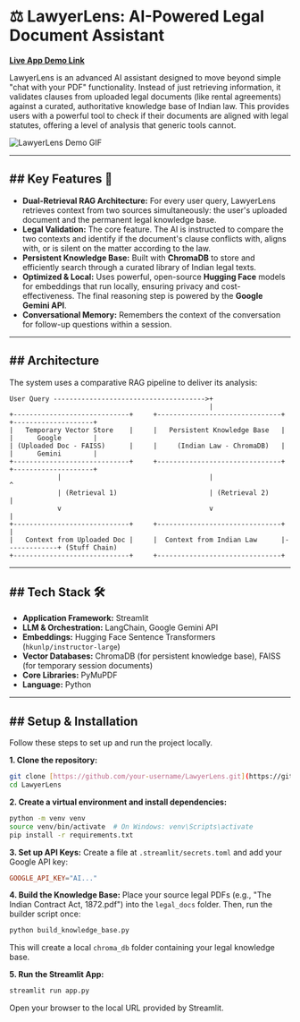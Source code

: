 # ⚖️ LawyerLens: AI-Powered Legal Document Assistant

**[Live App Demo Link](https://huggingface.co/spaces/thawait/LawyerLens)**

LawyerLens is an advanced AI assistant designed to move beyond simple "chat with your PDF" functionality. Instead of just retrieving information, it validates clauses from uploaded legal documents (like rental agreements) against a curated, authoritative knowledge base of Indian law. This provides users with a powerful tool to check if their documents are aligned with legal statutes, offering a level of analysis that generic tools cannot.

![LawyerLens Demo GIF](https://github.com/RohanThawait/LawyerLens/blob/main/demo/Animation.gif)

---

## ## Key Features 🎯

* **Dual-Retrieval RAG Architecture:** For every user query, LawyerLens retrieves context from two sources simultaneously: the user's uploaded document and the permanent legal knowledge base.
* **Legal Validation:** The core feature. The AI is instructed to compare the two contexts and identify if the document's clause conflicts with, aligns with, or is silent on the matter according to the law.
* **Persistent Knowledge Base:** Built with **ChromaDB** to store and efficiently search through a curated library of Indian legal texts.
* **Optimized & Local:** Uses powerful, open-source **Hugging Face** models for embeddings that run locally, ensuring privacy and cost-effectiveness. The final reasoning step is powered by the **Google Gemini API**.
* **Conversational Memory:** Remembers the context of the conversation for follow-up questions within a session.

---

## ## Architecture

The system uses a comparative RAG pipeline to deliver its analysis:

```
User Query -------------------------------------->+
                                                  |
+-----------------------------+     +-------------------------------+     +--------------------+
|   Temporary Vector Store    |     |   Persistent Knowledge Base   |     |      Google        |
| (Uploaded Doc - FAISS)      |     |     (Indian Law - ChromaDB)   |     |      Gemini        |
+-----------------------------+     +-------------------------------+     +--------------------+
            |                                     |                               ^
            | (Retrieval 1)                       | (Retrieval 2)                 |
            v                                     v                               |
+-----------------------------+     +-------------------------------+             |
|   Context from Uploaded Doc |     |  Context from Indian Law      |-------------+ (Stuff Chain)
+-----------------------------+     +-------------------------------+
```

---

## ## Tech Stack 🛠️

* **Application Framework:** Streamlit
* **LLM & Orchestration:** LangChain, Google Gemini API
* **Embeddings:** Hugging Face Sentence Transformers (`hkunlp/instructor-large`)
* **Vector Databases:** ChromaDB (for persistent knowledge base), FAISS (for temporary session documents)
* **Core Libraries:** PyMuPDF
* **Language:** Python

---

## ## Setup & Installation

Follow these steps to set up and run the project locally.

**1. Clone the repository:**
```bash
git clone [https://github.com/your-username/LawyerLens.git](https://github.com/your-username/LawyerLens.git)
cd LawyerLens
```

**2. Create a virtual environment and install dependencies:**
```bash
python -m venv venv
source venv/bin/activate  # On Windows: venv\Scripts\activate
pip install -r requirements.txt
```

**3. Set up API Keys:**
Create a file at `.streamlit/secrets.toml` and add your Google API key:
```toml
GOOGLE_API_KEY="AI..."
```

**4. Build the Knowledge Base:**
Place your source legal PDFs (e.g., "The Indian Contract Act, 1872.pdf") into the `legal_docs` folder. Then, run the builder script once:
```bash
python build_knowledge_base.py
```
This will create a local `chroma_db` folder containing your legal knowledge base.

**5. Run the Streamlit App:**
```bash
streamlit run app.py
```
Open your browser to the local URL provided by Streamlit.
